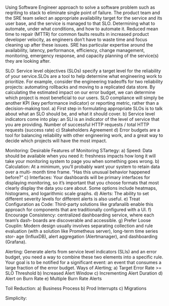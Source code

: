 Using Software Engineer approach to solve a software problem such as reqriting to stack to eliminate single point of failure.
The product team and the SRE team select an appropriate availability target for the service and its user base, and the service is managed to that SLO.
Determining what to automate, under what conditions, and how to automate it.
Reduced mean time to repair (MTTR) for common faults results in increased product developer velocity, as engineers don’t have to waste time and focus cleaning up after these issues.
SRE has particular expertise around the availability, latency, performance, efficiency, change management, monitoring, emergency response, and capacity planning of the service(s) they are looking after. 

SLO: 
Service level objectives (SLOs) specify a target level for the reliability of your service.SLOs are a tool to help determine what engineering work to prioritize. 
For example, consider the engineering tradeoffs for two reliability projects: automating rollbacks and moving to a replicated data store. By calculating the estimated 
impact on our error budget, we can determine which project is most beneficial to our users.
SLO compliance will simply be another KPI (key performance indicator) or reporting metric, rather than a decision-making tool.
a) First step in formulating appropriate SLOs is to talk about what an SLO should be, and what it should cover.
b) Service level indicators come into play: an SLI is an indicator of the level of service that you are providing.
    Number of successful HTTP requests / total HTTP requests (success rate)
c) Stakeholders Agreement
d) Error budgets are a tool for balancing reliability with other engineering work, and a great way to decide which projects will have the most impact.
    

Monitoring:
Desirable Features of Monitoring STartegy:
a) Speed: Data should be available when you need it: freshness impacts how long it will take your monitoring system to page you when something goes wrong. 
b) Calculation: At a minimum, you’ll probably want your system to retain data over a multi‐ month time frame. “Has this unusual behavior happened before?”
c) Interfaces: Your dashboards will be primary interfaces for displaying monitoring, so it’s important that you choose formats that most clearly display the data you care about. 
Some options include heatmaps, histograms, and logarithmic scale graphs.
d) Alerts: The ability to set different severity levels for different alerts is also useful.
e) Treat Configuration as Code: Third-party solutions like grafanalib enable this approach for components that are traditionally configured with a UI.
f) Encourage Consistency: centralized dashboarding service, where each team’s dash‐ boards are discoverable and accessible.
g) Prefer Loose Couplin: Modern design usually involves separating collection and rule evaluation (with a solution like Prometheus server), 
long-term time series stor‐ age (InfluxDB), alert aggregation (Alertmanager), and dashboarding (Grafana).

Alerting:
Generate alerts from service level indicators (SLIs) and an error budget, you need a way to combine these two elements into a specific rule. 
Your goal is to be notified for a significant event: an event that consumes a large fraction of the error budget.
Ways of Alerting;
  a) Target Error Rate >= SLO Threshold
  b) Increased Alert Window
  c) Incrementing Alert Duration
  d) Alert on Burn Rate
  e) Multiple Burn Rate Alerts
  
Toil Reduction:
  a) Business Process
  b) Prod Interrupts
  c) Migrations
  
Simplicity:
